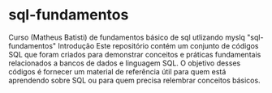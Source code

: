 # sql-fundamentos
Curso (Matheus Batisti) de fundamentos básico de sql utlizando myslq 
"sql-fundamentos"
Introdução
Este repositório contém um conjunto de códigos SQL que foram criados para demonstrar conceitos e práticas fundamentais relacionados a bancos de dados e linguagem SQL. O objetivo desses códigos é fornecer um material de referência útil para quem está aprendendo sobre SQL ou para quem precisa relembrar conceitos básicos.
